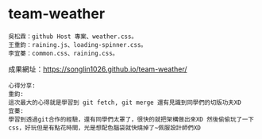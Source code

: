 # team-weather
	吳松霖：github Host 專案、weather.css。　
	王重鈞：raining.js、loading-spinner.css。　
	李宜蓁：common.css、raining.css。　

成果網址：https://songlin1026.github.io/team-weather/

	心得分享:
	重鈞:
	這次最大的心得就是學習到 git fetch, git merge 還有見識到同學們的切版功夫XD
	宜蓁:
	學習到透過git合作的經驗，還有同學們太罩了，很快的就把架構做出來XD 然後偷偷玩了一下css，好玩但是有點花時間，光是想配色腦袋就快燒掉了~佩服設計師們XD

